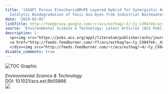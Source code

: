 ```yaml
---
title: '[ASAP] Porous Eleocharis@MnPE Layered Hybrid for Synergistic Adsorption and
  Catalytic Biodegradation of Toxic Azo Dyes from Industrial Wastewater'
date: '2019-02-05'
linkTitle: http://feedproxy.google.com/~r/acs/esthag/~3/-Cy_CX047ek/acs.est.8b05866
source: 'Environmental Science & Technology: Latest Articles (ACS Publications)'
description: |-
  <p><img src="https://pubs.acs.org/appl/literatum/publisher/achs/journals/content/esthag/0/esthag.ahead-of-print/acs.est.8b05866/20190205/images/medium/es-2018-05866s_0009.gif" alt="TOC Graphic"/></p><div><cite>Environmental Science & Technology</cite></div><div>DOI: 10.1021/acs.est.8b05866</div><div class="feedflare">
  <a href="http://feeds.feedburner.com/~ff/acs/esthag?a=-Cy_CX047ek:_XxRrXz2PSU:yIl2AUoC8zA"><img src="http://feeds.feedburner.com/~ff/acs/esthag?d=yIl2AUoC8zA" border="0"></img></a>
  </div><img src="http://feeds.feedburner.com/~r/acs/esthag/~4/-Cy_CX047ek" height="1" width="1" ...
disable_comments: true
---
```

<p><img src="https://pubs.acs.org/appl/literatum/publisher/achs/journals/content/esthag/0/esthag.ahead-of-print/acs.est.8b05866/20190205/images/medium/es-2018-05866s_0009.gif" alt="TOC Graphic"/></p><div><cite>Environmental Science & Technology</cite></div><div>DOI: 10.1021/acs.est.8b05866</div><div class="feedflare">
<a href="http://feeds.feedburner.com/~ff/acs/esthag?a=-Cy_CX047ek:_XxRrXz2PSU:yIl2AUoC8zA"><img src="http://feeds.feedburner.com/~ff/acs/esthag?d=yIl2AUoC8zA" border="0"></img></a>
</div><img src="http://feeds.feedburner.com/~r/acs/esthag/~4/-Cy_CX047ek" height="1" width="1" ...